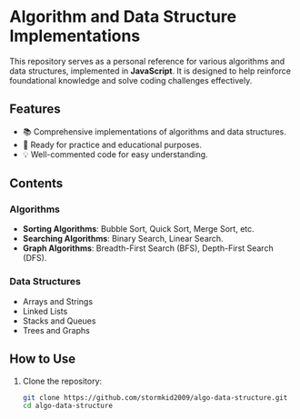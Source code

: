 # Algorithm and Data Structure Implementations

This repository serves as a personal reference for various algorithms and data structures, implemented in **JavaScript**. It is designed to help reinforce foundational knowledge and solve coding challenges effectively.

## Features

- 📚 Comprehensive implementations of algorithms and data structures.
- 🧪 Ready for practice and educational purposes.
- 💡 Well-commented code for easy understanding.

## Contents

### Algorithms
- **Sorting Algorithms**: Bubble Sort, Quick Sort, Merge Sort, etc.
- **Searching Algorithms**: Binary Search, Linear Search.
- **Graph Algorithms**: Breadth-First Search (BFS), Depth-First Search (DFS).

### Data Structures
- Arrays and Strings
- Linked Lists
- Stacks and Queues
- Trees and Graphs

## How to Use

1. Clone the repository:
   ```bash
   git clone https://github.com/stormkid2009/algo-data-structure.git
   cd algo-data-structure

